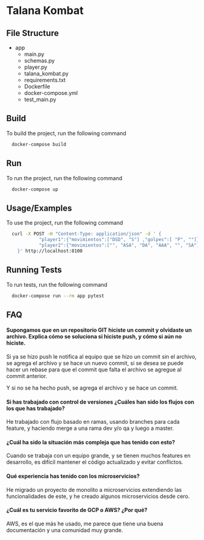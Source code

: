 
# Talana Kombat

## File Structure

- app
    - main.py
    - schemas.py
    - player.py
    - talana_kombat.py
    - requirements.txt
    - Dockerfile
    - docker-compose.yml
    - test_main.py
    

## Build

To build the project, run the following command

```bash
  docker-compose build
```

## Run

To run the project, run the following command

```bash
  docker-compose up
```
    
## Usage/Examples

To use the project, run the following command

```bash
  curl -X POST -H "Content-Type: application/json" -d '	{
    		"player1":{"movimientos":["DSD", "S"] ,"golpes":[ "P", ""]},
    		"player2":{"movimientos":["", "ASA", "DA", "AAA", "", "SA"],"golpes":["P", "", "P", "K", "K", "K"]}
    }' http://localhost:8100
```


## Running Tests

To run tests, run the following command

```bash
  docker-compose run --rm app pytest
```


## FAQ

#### Supongamos que en un repositorio GIT hiciste un commit y olvidaste un archivo. Explica cómo se soluciona si hiciste push, y cómo si aún no hiciste. 

Si ya se hizo push le notifica al equipo que se hizo un commit sin el archivo, se agrega el archivo y se hace un nuevo commit, si se desea se puede hacer un rebase para que el commit que falta el archivo se agregue al commit anterior.

Y si no se ha hecho push, se agrega el archivo y se hace un commit.


#### Si has trabajado con control de versiones ¿Cuáles han sido los flujos con los que has trabajado? 

He trabajado con flujo basado en ramas, usando branches para cada feature, y haciendo merge a una rama dev y/o qa y luego a master.

#### ¿Cuál ha sido la situación más compleja que has tenido con esto?  

Cuando se trabaja con un equipo grande, y se tienen muchos features en desarrollo, es difícil mantener el código actualizado y evitar conflictos.

#### Qué experiencia has tenido con los microservicios?   

He migrado un proyecto de monolito a microservicios extendiendo las funcionalidades de este, y he creado algunos microservicios desde cero.

#### ¿Cuál es tu servicio favorito de GCP o AWS? ¿Por qué?   

AWS, es el que más he usado, me parece que tiene una buena documentación y una comunidad muy grande. 
